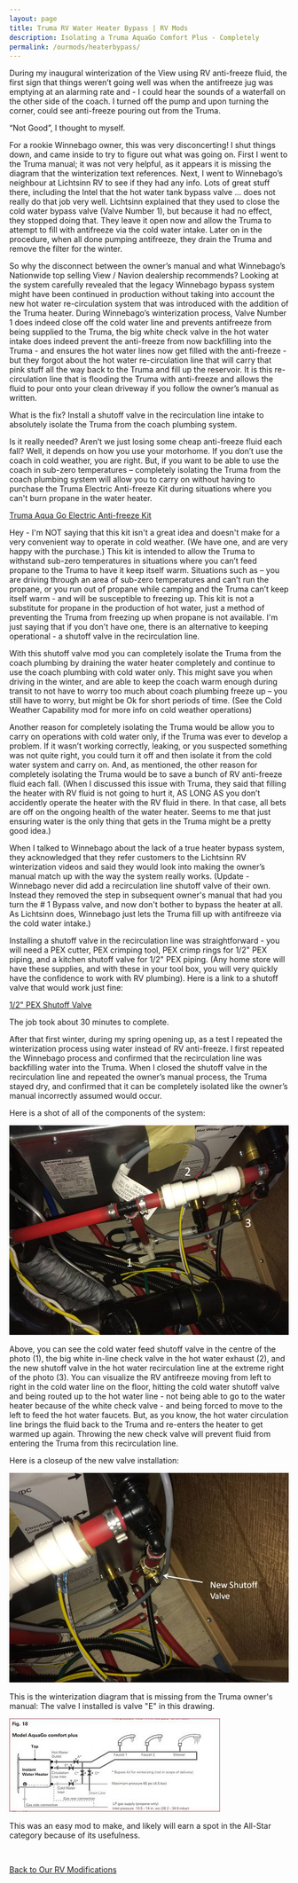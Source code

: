 ```yaml
---
layout: page
title: Truma RV Water Heater Bypass | RV Mods
description: Isolating a Truma AquaGo Comfort Plus - Completely
permalink: /ourmods/heaterbypass/
---
```


During my inaugural winterization of the View using RV anti-freeze fluid, the first sign that things weren’t going well was when the antifreeze jug was emptying at an alarming rate and - I could hear the sounds of a waterfall on the other side of the coach.  I turned off the pump and upon turning the corner, could see anti-freeze pouring out from the Truma.  

“Not Good”, I thought to myself.

For a rookie Winnebago owner, this was very disconcerting! I shut things down, and came inside to try to figure out what was going on. First I went to the Truma manual; it was not very helpful, as it appears it is missing the diagram that the winterization text references. Next, I went to Winnebago’s neighbour at Lichtsinn RV to see if they had any info. Lots of great stuff there, including the Intel that the hot water tank bypass valve ... does not really do that job very well. Lichtsinn explained that they used to close the cold water bypass valve (Valve Number 1), but because it had no effect, they stopped doing that. They leave it open now and allow the Truma to attempt to fill with antifreeze via the cold water intake. Later on in the procedure, when all done pumping antifreeze, they drain the Truma and remove the filter for the winter.

So why the disconnect between the owner’s manual and what Winnebago’s Nationwide top selling View / Navion dealership recommends?  Looking at the system carefully revealed that the legacy Winnebago bypass system might have been continued in production without taking into account the new hot water re-circulation system that was introduced with the addition of the Truma heater.  During Winnebago’s winterization process, Valve Number 1 does indeed close off the cold water line and prevents antifreeze from being supplied to the Truma, the big white check valve in the hot water intake does indeed prevent the anti-freeze from now backfilling into the Truma - and ensures the hot water lines now get filled with the anti-freeze - but they forgot about the hot water re-circulation line that will carry that pink stuff all the way back to the Truma and fill up the reservoir.  It is this re-circulation line that is flooding the Truma with anti-freeze and allows the fluid to pour onto your clean driveway if you follow the owner’s manual as written.

What is the fix?  Install a shutoff valve in the recirculation line intake to absolutely isolate the Truma from the coach plumbing system.

Is it really needed?  Aren’t we just losing some cheap anti-freeze fluid each fall?  Well, it depends on how you use your motorhome.  If you don’t use the coach in cold weather, you are right.  But, if you want to be able to use the coach in sub-zero temperatures – completely isolating the Truma from the coach plumbing system will allow you to carry on without having to purchase the Truma Electric Anti-freeze Kit during situations where you can't burn propane in the water heater.

<a href = "https://shop.truma.net/products/aquago-electric-antifreeze-kit " target="_blank">Truma Aqua Go Electric Anti-freeze Kit </a>

Hey - I'm NOT saying that this kit isn't a great idea and doesn't make for a very convenient way to operate in cold weather.  (We have one, and are very happy with the purchase.)  This kit is intended to allow the Truma to withstand sub-zero temperatures in situations where you can’t feed propane to the Truma to have it keep itself warm.  Situations such as – you are driving through an area of sub-zero temperatures and can’t run the propane, or you run out of propane while camping and the Truma can’t keep itself warm - and will be susceptible to freezing up.  This kit is not a substitute for propane in the production of hot water, just a method of preventing the Truma from freezing up when propane is not available.  I'm just saying that if you don't have one, there is an alternative to keeping operational - a shutoff valve in the recirculation line.

With this shutoff valve mod you can completely isolate the Truma from the coach plumbing by draining the water heater completely and continue to use the coach plumbing with cold water only.  This might save you when driving in the winter, and are able to keep the coach warm enough during transit to not have to worry too much about coach plumbing freeze up – you still have to worry, but might be Ok for short periods of time.  (See the Cold Weather Capability mod for more info on cold weather operations)  

Another reason for completely isolating the Truma would be allow you to carry on operations with cold water only, if the Truma was ever to develop a problem.  If it wasn’t working correctly, leaking, or you suspected something was not quite right, you could turn it off and then isolate it from the cold water system and carry on.  And, as mentioned, the other reason for completely isolating the Truma would be to save a bunch of RV anti-freeze fluid each fall.  (When I discussed this issue with Truma, they said that filling the heater with RV fluid is not going to hurt it, AS LONG AS you don’t accidently operate the heater with the RV fluid in there.  In that case, all bets are off on the ongoing health of the water heater.  Seems to me that just ensuring water is the only thing that gets in the Truma might be a pretty good idea.)

When I talked to Winnebago about the lack of a true heater bypass system, they acknowledged that they refer customers to the Lichtsinn RV winterization videos and said they would look into making the owner’s manual match up with the way the system really works.  (Update - Winnebago never did add a recirculation line shutoff valve of their own.  Instead they removed the step in subsequent owner's manual that had you turn the # 1 Bypass valve, and now don't bother to bypass the heater at all.  As Lichtsinn does, Winnebago just lets the Truma fill up with antifreeze via the cold water intake.)

Installing a shutoff valve in the recirculation line was straightforward - you will need a PEX cutter, PEX crimping tool, PEX crimp rings for 1/2" PEX piping, and a kitchen shutoff valve for 1/2" PEX piping.  (Any home store will have these supplies, and with these in your tool box, you will very quickly have the confidence to work with RV plumbing).  Here is a link to a shutoff valve that would work just fine:

<a href = "https://www.homedepot.ca/product/dahl-1-2-crimpex-x-1-2-crimpex-inline-straight-brass-lead-free/1000789733?rrec=true " target="_blank">1/2" PEX Shutoff Valve </a>

The job took about 30 minutes to complete.

After that first winter, during my spring opening up, as a test I repeated the winterization process using water instead of RV anti-freeze.  I first repeated the Winnebago process and confirmed that the recirculation line was backfilling water into the Truma.  When I closed the shutoff valve in the recirculation line and repeated the owner’s manual process, the Truma stayed dry, and confirmed that it can be completely isolated like the owner’s manual incorrectly assumed would occur.

Here is a shot of all of the components of the system:

<img src="/assets/valves1.jpg"/>

Above, you can see the cold water feed shutoff valve in the centre of the photo (1), the big white in-line check valve in the hot water exhaust (2), and the new shutoff valve in the hot water recirculation line at the extreme right of the photo (3).  You can visualize the RV antifreeze moving from left to right in the cold water line on the floor, hitting the cold water shutoff valve and being routed up to the hot water line - not being able to go to the water heater because of the white check valve - and being forced to move to the left to feed the hot water faucets.  But, as you know, the hot water circulation line brings the fluid back to the Truma and re-enters the heater to get warmed up again.  Throwing the new check valve will prevent fluid from entering the Truma from this recirculation line.

Here is a closeup of the new valve installation:

<img src="/assets/webnewvalve1.jpg"/>

This is the winterization diagram that is missing from the Truma owner's manual:  The valve I installed is valve "E" in this drawing.

<img src="/assets/Trumadiagramweb.jpg"/>

This was an easy mod to make, and likely will earn a spot in the All-Star category because of its usefulness.

<br>

[Back to Our RV Modifications](/ourmods/)
